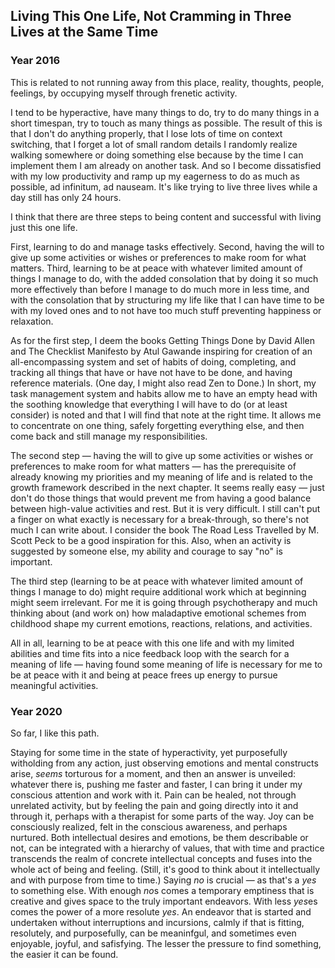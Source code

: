 ## Living This One Life, Not Cramming in Three Lives at the Same Time

### Year 2016

This is related to not running away from this place, reality, thoughts, people, feelings, by occupying myself through frenetic activity.

I tend to be hyperactive, have many things to do, try to do many things in a short timespan, try to touch as many things as possible. The result of this is that I don't do anything properly, that I lose lots of time on context switching, that I forget a lot of small random details I randomly realize walking somewhere or doing something else because by the time I can implement them I am already on another task. And so I become dissatisfied with my low productivity and ramp up my eagerness to do as much as possible, ad infinitum, ad nauseam. It's like trying to live three lives while a day still has only 24 hours.

I think that there are three steps to being content and successful with living just this one life.

First, learning to do and manage tasks effectively. Second, having the will to give up some activities or wishes or preferences to make room for what matters. Third, learning to be at peace with whatever limited amount of things I manage to do, with the added consolation that by doing it so much more effectively than before I manage to do much more in less time, and with the consolation that by structuring my life like that I can have time to be with my loved ones and to not have too much stuff preventing happiness or relaxation.

As for the first step, I deem the books Getting Things Done by David Allen and The Checklist Manifesto by Atul Gawande inspiring for creation of an all-encompassing system and set of habits of doing, completing, and tracking all things that have or have not have to be done, and having reference materials. (One day, I might also read Zen to Done.) In short, my task management system and habits allow me to have an empty head with the soothing knowledge that everything I will have to do (or at least consider) is noted and that I will find that note at the right time. It allows me to concentrate on one thing, safely forgetting everything else, and then come back and still manage my responsibilities.

The second step — having the will to give up some activities or wishes or preferences to make room for what matters — has the prerequisite of already knowing my priorities and my meaning of life and is related to the growth framework described in the next chapter. It seems really easy — just don't do those things that would prevent me from having a good balance between high-value activities and rest. But it is very difficult. I still can't put a finger on what exactly is necessary for a break-through, so there's not much I can write about. I consider the book The Road Less Travelled by M. Scott Peck to be a good inspiration for this. Also, when an activity is suggested by someone else, my ability and courage to say "no" is important.

The third step (learning to be at peace with whatever limited amount of things I manage to do) might require additional work which at beginning might seem irrelevant. For me it is going through psychotherapy and much thinking about (and work on) how maladaptive emotional schemes from childhood shape my current emotions, reactions, relations, and activities.

All in all, learning to be at peace with this one life and with my limited abilities and time fits into a nice feedback loop with the search for a meaning of life — having found some meaning of life is necessary for me to be at peace with it and being at peace frees up energy to pursue meaningful activities.


### Year 2020

So far, I like this path.

Staying for some time in the state of hyperactivity, yet purposefully witholding from any action, just observing emotions and mental constructs arise, *seems* torturous for a moment, and then an answer is unveiled: whatever there is, pushing me faster and faster, I can bring it under my conscious attention and work with it. Pain can be healed, not through unrelated activity, but by feeling the pain and going directly into it and through it, perhaps with a therapist for some parts of the way. Joy can be consciously realized, felt in the conscious awareness, and perhaps nurtured. Both intellectual desires and emotions, be them describable or not, can be integrated with a hierarchy of values, that with time and practice transcends the realm of concrete intellectual concepts and fuses into the whole act of being and feeling. (Still, it's good to think about it intellectually and with purpose from time to time.) Saying *no* is crucial — as that's a *yes* to something else. With enough *no*s comes a temporary emptiness that is creative and gives space to the truly important endeavors. With less *yes*es comes the power of a more resolute *yes*. An endeavor that is started and undertaken without interruptions and incursions, calmly if that is fitting, resolutely, and purposefully, can be meaninfgul, and sometimes even enjoyable, joyful, and safisfying. The lesser the pressure to find something, the easier it can be found.

